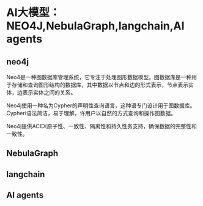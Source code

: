 # AI大模型：NEO4J,NebulaGraph,langchain,AI agents

## neo4j

Neo4是一种图数据库管理系统，它专注于处理图形数据模型。图数据库是一种用于存储和查询图形结构的数据库，其中数据以节点和边的形式表示，节点表示实体，边表示实体之间的关系。

Neo4j使用一种名为Cypher的声明性查询语言，这种语专门设计用于图数据库。Cypheri语法简洁，易于理解，许用户以自然的方式查询和操作图数据。

Neo4j提供ACID(原子性、一致性、隔离性和持久性务支持，确保数据的完整性和一致性。


## NebulaGraph



## langchain



## AI agents
